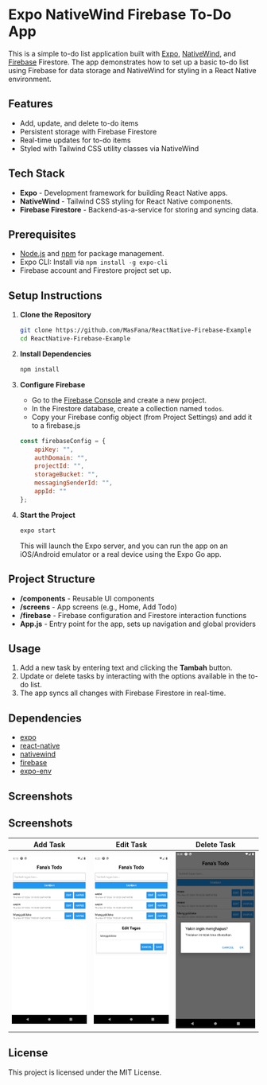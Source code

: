 
# Expo NativeWind Firebase To-Do App

This is a simple to-do list application built with [Expo](https://expo.dev/), [NativeWind](https://nativewind.dev/), and [Firebase](https://firebase.google.com/) Firestore. The app demonstrates how to set up a basic to-do list using Firebase for data storage and NativeWind for styling in a React Native environment.

## Features

- Add, update, and delete to-do items
- Persistent storage with Firebase Firestore
- Real-time updates for to-do items
- Styled with Tailwind CSS utility classes via NativeWind

## Tech Stack

- **Expo** - Development framework for building React Native apps.
- **NativeWind** - Tailwind CSS styling for React Native components.
- **Firebase Firestore** - Backend-as-a-service for storing and syncing data.

## Prerequisites

- [Node.js](https://nodejs.org/) and [npm](https://npm.io/) for package management.
- Expo CLI: Install via `npm install -g expo-cli`
- Firebase account and Firestore project set up.

## Setup Instructions

1. **Clone the Repository**

    ```bash
    git clone https://github.com/MasFana/ReactNative-Firebase-Example
    cd ReactNative-Firebase-Example
    ```

2. **Install Dependencies**

    ```bash
    npm install
    ```

3. **Configure Firebase**

   - Go to the [Firebase Console](https://console.firebase.google.com/) and create a new project.
   - In the Firestore database, create a collection named `todos`.
   - Copy your Firebase config object (from Project Settings) and add it to a firebase.js

    ```javascript
	const firebaseConfig = {
	    apiKey: "",
	    authDomain: "",
	    projectId: "",
	    storageBucket: "",
	    messagingSenderId: "",
	    appId: ""
	};
    ```

4. **Start the Project**

    ```bash
    expo start
    ```

   This will launch the Expo server, and you can run the app on an iOS/Android emulator or a real device using the Expo Go app.

## Project Structure

- **/components** - Reusable UI components
- **/screens** - App screens (e.g., Home, Add Todo)
- **/firebase** - Firebase configuration and Firestore interaction functions
- **App.js** - Entry point for the app, sets up navigation and global providers

## Usage

1. Add a new task by entering text and clicking the **Tambah** button.
2. Update or delete tasks by interacting with the options available in the to-do list.
3. The app syncs all changes with Firebase Firestore in real-time.

## Dependencies

- [expo](https://expo.dev/)
- [react-native](https://reactnative.dev/)
- [nativewind](https://nativewind.dev/)
- [firebase](https://firebase.google.com/docs/web/setup)
- [expo-env](https://docs.expo.dev/guides/environment-variables/)

## Screenshots
## Screenshots

| Add Task | Edit Task | Delete Task |
|----------|-----------|-------------|
| ![Add Task](image.png) | ![Edit Task](edit_image.png) | ![Delete Task](hapus_image.png) |


## License

This project is licensed under the MIT License.
